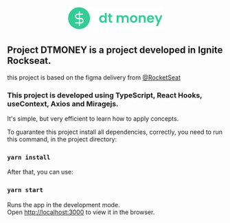 <h1 align="center">
  <img alt="dtmoney" title="dtmoney" src="./src/assets/logo_green.svg" width="220px" />
</h1>


## Project DTMONEY is a project developed in Ignite Rockseat. 
this project is based on the figma delivery from [@RocketSeat](https://www.figma.com/file/0xmu9mj2TJYoIOubBFWsk5/dtmoney-Ignite-(Copy)?node-id=0%3A1)


### This project is developed using TypeScript, React Hooks, useContext, Axios and Miragejs. 

It's simple, but very efficient to learn how to apply concepts.

To guarantee this project install all  dependencies, correctly, you need to run this command, in the project directory:
### `yarn install`

After that, you can use:
### `yarn start`

Runs the app in the development mode.\
Open [http://localhost:3000](http://localhost:3000) to view it in the browser.






<!-- <p align="center">
  <img alt="dashboard" src=".github/dashboard.png" width="100%">
  <img alt="cadastrar-transacao" src=".github/cadastrar-transacao.png" width="100%">
</p> -->
